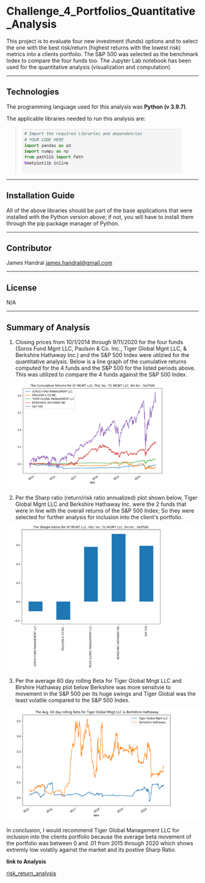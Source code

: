 # Challenge_4_Portfolios_Quantitative_Analysis
This project is to evaluate four new investment (funds) options and to select the one with the best risk/return (highest returns with the lowest risk) metrics into a clients portfolio. The S&P 500 was selected as the benchmark Index to compare the four funds too.
The Jupyter Lab notebook has been used for the quantitative analysis (visualization and computation).


----

## Technologies
The programming language used for this analysis was **Python (v 3.9.7)**.

The applicable libraries needed to run this analysis are:
>![<required_Libraries>](./Images/required_libraries.png)



---
## Installation Guide

All of the above libraries should be part of the base applications that were installed with the Python version above; if not, you will have to install them through the pip package manager of Python.

---
## Contributor

James Handral
james.handral@gmail.com

---
## License

N/A

---

## Summary of Analysis

1) Closing prices from 10/1/2014 through 9/11/2020 for the four funds (Soros Fund Mgnt LLC, Paulson & Co. Inc., Tiger Global Mgnt LLC, & Berkshire Hathaway Inc.) and the S&P 500 Index were utilzied for the quantitative analysis. Below is a line graph of the cumulative returns computed for the 4 funds and the S&P 500 for the listed periods above. This was utilized to compare the 4 funds against the S&P 500 Index.

![<cumulative_return_plot>](./Images/cumulative_return_plot.png)


2) Per the Sharp ratio (return/risk ratio annualized) plot shown below, Tiger Global Mgnt LLC and Berkshire Hathaway Inc. were the 2 funds that were in line with the overall returns of the S&P 500 Index; So they were selected for further analysis for inclusion into the client's portfolio.

![<Sharp_ratio_plot>](./Images/Sharp_Ratio_plot.png)


3) Per the average 60 day rolling Beta for Tiger Global Mngt LLC and Birshire Hathaway plot below Berkshire was more sensitvie to movement in the S&P 500 per its huge swings and Tiger Global was the least volatile compared to the S&P 500 Index.

![<beta_plot>](./Images/beta_plot.png)

In conclusion, I would recommend Tiger Global Management LLC for inclusion into the clients portfolio because the average beta movement of the portfolio was between 0 and .01 from 2015 through 2020 which shows extremly low volatily against the market and its postive Sharp Ratio.

**link to Analysis**

[risk_return_analysis](./Starter_Code(3)/Starter_Code/risk_return_analysis.ipynb)
